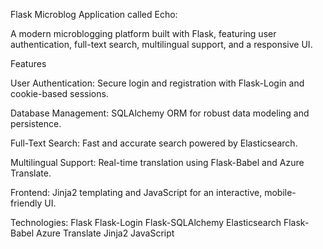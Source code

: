 Flask Microblog Application called Echo:

A modern microblogging platform built with Flask, featuring user authentication, full-text search, multilingual support, and a responsive UI.

Features

User Authentication: Secure login and registration with Flask-Login and cookie-based sessions.

Database Management: SQLAlchemy ORM for robust data modeling and persistence.

Full-Text Search: Fast and accurate search powered by Elasticsearch.

Multilingual Support: Real-time translation using Flask-Babel and Azure Translate.

Frontend: Jinja2 templating and JavaScript for an interactive, mobile-friendly UI.

Technologies:
Flask
Flask-Login
Flask-SQLAlchemy
Elasticsearch
Flask-Babel
Azure Translate
Jinja2
JavaScript
